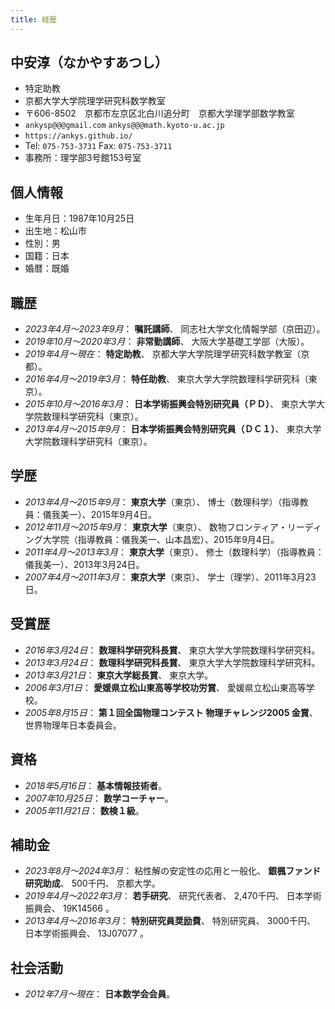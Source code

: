 ```yaml
---
title: 経歴
---
```


## 中安淳（なかやすあつし）

* 特定助教
* 京都大学大学院理学研究科数学教室 [](https://www.math.kyoto-u.ac.jp/)
* 〒606-8502　京都市左京区北白川追分町　京都大学理学部数学教室
* `ankysp@@@gmail.com`
  `ankys@@@math.kyoto-u.ac.jp`
* `https://ankys.github.io/`
  [](https://orcid.org/0000-0002-2008-7321)
  [](https://www.researchgate.net/profile/Atsushi_Nakayasu)
  [](https://github.com/ankys)
* Tel: `075-753-3731`
  Fax: `075-753-3711`
* 事務所：理学部3号館153号室

## 個人情報

* 生年月日：1987年10月25日
* 出生地：松山市
* 性別：男
* 国籍：日本
* 婚暦：既婚

## 職歴

* *2023年4月～2023年9月*：
  **嘱託講師**、
  同志社大学文化情報学部（京田辺）。
* *2019年10月～2020年3月*：
  **非常勤講師**、
  大阪大学基礎工学部（大阪）。
* *2019年4月～現在*：
  **特定助教**、
  京都大学大学院理学研究科数学教室（京都）。
* *2016年4月～2019年3月*：
  **特任助教**、
  東京大学大学院数理科学研究科（東京）。
* *2015年10月～2016年3月*：
  **日本学術振興会特別研究員（ＰＤ）**、
  東京大学大学院数理科学研究科（東京）。
* *2013年4月～2015年9月*：
  **日本学術振興会特別研究員（ＤＣ１）**、
  東京大学大学院数理科学研究科（東京）。

## 学歴

* *2013年4月～2015年9月*：
  **東京大学**（東京）、
  博士（数理科学）（指導教員：儀我美一）、2015年9月4日。
* *2012年11月～2015年9月*：
  **東京大学**（東京）、
  数物フロンティア・リーディング大学院（指導教員：儀我美一、山本昌宏）、2015年9月4日。
* *2011年4月～2013年3月*：
  **東京大学**（東京）、
  修士（数理科学）（指導教員：儀我美一）、2013年3月24日。
* *2007年4月～2011年3月*：
  **東京大学**（東京）、
  学士（理学）、2011年3月23日。

## 受賞歴

* *2016年3月24日*：
  **数理科学研究科長賞**、
  東京大学大学院数理科学研究科。
* *2013年3月24日*：
  **数理科学研究科長賞**、
  東京大学大学院数理科学研究科。
* *2013年3月21日*：
  **東京大学総長賞**、
  東京大学。
* *2006年3月1日*：
  **愛媛県立松山東高等学校功労賞**、
  愛媛県立松山東高等学校。
* *2005年8月15日*：
  **第１回全国物理コンテスト 物理チャレンジ2005 金賞**、
  世界物理年日本委員会。

## 資格

* *2018年5月16日*：
  **基本情報技術者**。
* *2007年10月25日*：
  **数学コーチャー**。
* *2005年11月21日*：
  **数検１級**。

## 補助金

* *2023年8月～2024年3月*：
  粘性解の安定性の応用と一般化、
  **銀楓ファンド研究助成**、
  500千円、
  京都大学。
* *2019年4月～2022年3月*：
  **若手研究**、
  研究代表者、
  2,470千円、
  日本学術振興会、
  19K14566
  [](https://kaken.nii.ac.jp/ja/grant/KAKENHI-PROJECT-19K14566/)。
* *2013年4月～2016年3月*：
  **特別研究員奨励費**、
  特別研究員、
  3000千円、
  日本学術振興会、
  13J07077
  [](https://kaken.nii.ac.jp/d/p/13J07077.ja.html)。

## 社会活動

* *2012年7月～現在*：
  **日本数学会会員**。
